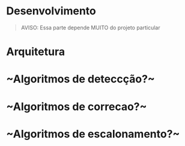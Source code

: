 # Desenvolvimento

> AVISO: Essa parte depende MUITO do projeto particular

# Arquitetura

# ~Algoritmos de deteccção?~
# ~Algoritmos de correcao?~
# ~Algoritmos de escalonamento?~


